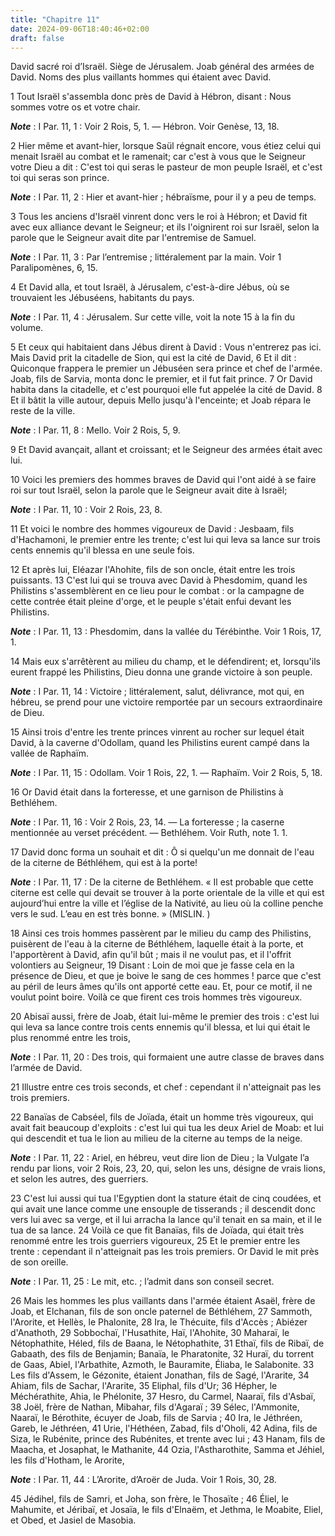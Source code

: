 ```yaml
---
title: "Chapitre 11"
date: 2024-09-06T18:40:46+02:00
draft: false
---
```



David sacré roi d’Israël.
Siège de Jérusalem.
Joab général des armées de David.
Noms des plus vaillants hommes qui étaient avec David.


1 Tout Israël s'assembla donc près de David à Hébron, disant : Nous sommes votre os et votre chair.

***Note*** :  I Par. 11, 1 : Voir 2 Rois, 5, 1. ― Hébron. Voir Genèse, 13, 18.

2 Hier même et avant-hier, lorsque Saül régnait encore, vous étiez celui qui menait Israël au combat et le ramenait; car c'est à vous que le Seigneur votre Dieu a dit : C'est toi qui seras le pasteur de mon peuple Israël, et c'est toi qui seras son prince.

***Note*** :  I Par. 11, 2 : Hier et avant-hier ; hébraïsme, pour il y a peu de temps.

3 Tous les anciens d'Israël vinrent donc vers le roi à Hébron; et David fit avec eux alliance devant le Seigneur; et ils l'oignirent roi sur Israël, selon la parole que le Seigneur avait dite par l'entremise de Samuel.

***Note*** :  I Par. 11, 3 : Par l’entremise ; littéralement par la main. Voir 1 Paralipomènes, 6, 15.


4 Et David alla, et tout Israël, à Jérusalem, c'est-à-dire Jébus, où se trouvaient les Jébuséens, habitants du pays.

***Note*** :  I Par. 11, 4 : Jérusalem. Sur cette ville, voit la note 15 à la fin du volume.

5 Et ceux qui habitaient dans Jébus dirent à David : Vous n'entrerez pas ici. Mais David prit la citadelle de Sion, qui est la cité de David, 6 Et il dit : Quiconque frappera le premier un Jébuséen sera prince et chef de l'armée. Joab, fils de Sarvia, monta donc le premier, et il fut fait prince. 7 Or David habita dans la citadelle, et c'est pourquoi elle fut appelée la cité de David. 8 Et il bâtit la ville autour, depuis Mello jusqu'à l'enceinte; et Joab répara le reste de la ville.

***Note*** :  I Par. 11, 8 : Mello. Voir 2 Rois, 5, 9.

9 Et David avançait, allant et croissant; et le Seigneur des armées était avec lui.


10 Voici les premiers des hommes braves de David qui l'ont aidé à se faire roi sur tout Israël, selon la parole que le Seigneur avait dite à Israël;

***Note*** :  I Par. 11, 10 : Voir 2 Rois, 23, 8.

11 Et voici le nombre des hommes vigoureux de David : Jesbaam, fils d'Hachamoni, le premier entre les trente; c'est lui qui leva sa lance sur trois cents ennemis qu'il blessa en une seule fois.


12 Et après lui, Eléazar l'Ahohite, fils de son oncle, était entre les trois puissants. 13 C'est lui qui se trouva avec David à Phesdomim, quand les Philistins s'assemblèrent en ce lieu pour le combat : or la campagne de cette contrée était pleine d'orge, et le peuple s'était enfui devant les Philistins.

***Note*** :  I Par. 11, 13 : Phesdomim, dans la vallée du Térébinthe. Voir 1 Rois, 17, 1.

14 Mais eux s'arrêtèrent au milieu du champ, et le défendirent; et, lorsqu'ils eurent frappé les Philistins, Dieu donna une grande victoire à son peuple.

***Note*** :  I Par. 11, 14 : Victoire ; littéralement, salut, délivrance, mot qui, en hébreu, se prend pour une victoire remportée par un secours extraordinaire de Dieu.


15 Ainsi trois d'entre les trente princes vinrent au rocher sur lequel était David, à la caverne d'Odollam, quand les Philistins eurent campé dans la vallée de Raphaïm.

***Note*** :  I Par. 11, 15 : Odollam. Voir 1 Rois, 22, 1. ― Raphaïm. Voir 2 Rois, 5, 18.

16 Or David était dans la forteresse, et une garnison de Philistins à Bethléhem.

***Note*** :  I Par. 11, 16 : Voir 2 Rois, 23, 14. ― La forteresse ; la caserne mentionnée au verset précédent. ― Bethléhem. Voir Ruth, note 1. 1.

17 David donc forma un souhait et dit : Ô si quelqu'un me donnait de l'eau de la citerne de Béthléhem, qui est à la porte!

***Note*** :  I Par. 11, 17 : De la citerne de Bethléhem. « Il est probable que cette citerne est celle qui devait se trouver à la porte orientale de la ville et qui est aujourd’hui entre la ville et l’église de la Nativité, au lieu où la colline penche vers le sud. L’eau en est très bonne. » (MISLIN. )

18 Ainsi ces trois hommes passèrent par le milieu du camp des Philistins, puisèrent de l'eau à la citerne de Béthléhem, laquelle était à la porte, et l'apportèrent à David, afin qu'il bût ; mais il ne voulut pas, et il l'offrit volontiers au Seigneur, 19 Disant : Loin de moi que je fasse cela en la présence de Dieu, et que je boive le sang de ces hommes ! parce que c'est au péril de leurs âmes qu'ils ont apporté cette eau. Et, pour ce motif, il ne voulut point boire. Voilà ce que firent ces trois hommes très vigoureux.


20 Abisaï aussi, frère de Joab, était lui-même le premier des trois : c'est lui qui leva sa lance contre trois cents ennemis qu'il blessa, et lui qui était le plus renommé entre les trois,

***Note*** :  I Par. 11, 20 : Des trois, qui formaient une autre classe de braves dans l’armée de David.

21 Illustre entre ces trois seconds, et chef : cependant il n'atteignait pas les trois premiers.


22 Banaïas de Cabséel, fils de Joïada, était un homme très vigoureux, qui avait fait beaucoup d'exploits : c'est lui qui tua les deux Ariel de Moab: et lui qui descendit et tua le lion au milieu de la citerne au temps de la neige.

***Note*** :  I Par. 11, 22 : Ariel, en hébreu, veut dire lion de Dieu ; la Vulgate l’a rendu par lions, voir 2 Rois, 23, 20, qui, selon les uns, désigne de vrais lions, et selon les autres, des guerriers.

23 C'est lui aussi qui tua l'Egyptien dont la stature était de cinq coudées, et qui avait une lance comme une ensouple de tisserands ; il descendit donc vers lui avec sa verge, et il lui arracha la lance qu'il tenait en sa main, et il le tua de sa lance. 24 Voilà ce que fit Banaïas, fils de Joïada, qui était très renommé entre les trois guerriers vigoureux, 25 Et le premier entre les trente : cependant il n'atteignait pas les trois premiers. Or David le mit près de son oreille.

***Note*** :  I Par. 11, 25 : Le mit, etc. ; l’admit dans son conseil secret.


26 Mais les hommes les plus vaillants dans l'armée étaient Asaël, frère de Joab, et Elchanan, fils de son oncle paternel de Béthléhem, 27 Sammoth, l'Arorite, et Hellès, le Phalonite, 28 Ira, le Thécuite, fils d'Accès ; Abiézer d'Anathoth, 29 Sobbochaï, l'Husathite, Haï, l'Ahohite, 30 Maharaï, le Nétophathite, Héled, fils de Baana, le Nétophathite, 31 Ethaï, fils de Ribaï, de Gabaath, des fils de Benjamin; Banaïa, le Pharatonite, 32 Huraï, du torrent de Gaas, Abiel, l'Arbathite, Azmoth, le Bauramite, Éliaba, le Salabonite. 33 Les fils d'Assem, le Gézonite, étaient Jonathan, fils de Sagé, l'Ararite, 34 Ahiam, fils de Sachar, l'Ararite, 35 Eliphal, fils d'Ur; 36 Hépher, le Méchérathite, Ahia, le Phélonite, 37 Hesro, du Carmel, Naaraï, fils d'Asbaï, 38 Joël, frère de Nathan, Mibahar, fils d'Agaraï ; 39 Sélec, l'Ammonite, Naaraï, le Bérothite, écuyer de Joab, fils de Sarvia ; 40 Ira, le Jéthréen, Gareb, le Jéthréen, 41 Urie, l'Héthéen, Zabad, fils d'Oholi, 42 Adina, fils de Siza, le Rubénite, prince des Rubénites, et trente avec
lui ; 43 Hanam, fils de Maacha, et Josaphat, le Mathanite, 44 Ozia, l'Astharothite, Samma et Jéhiel, les fils d'Hotham, le Arorite,

***Note*** :  I Par. 11, 44 : L’Arorite, d’Aroër de Juda. Voir 1 Rois, 30, 28.

45 Jédihel, fils de Samri, et Joha, son frère, le Thosaïte ; 46 Éliel, le Mahumite, et Jéribaï, et Josaïa, le fils d'Elnaëm, et Jethma, le Moabite, Eliel, et Obed, et Jasiel de Masobia.

